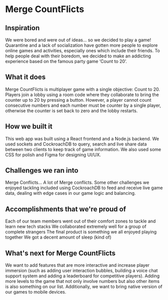 # Merge CountFlicts

## Inspiration
We were bored and were out of ideas… so we decided to play a game! Quarantine and a lack of socialization have gotten more people to explore online games and activities, especially ones which include their friends. To help people deal with their boredom, we decided to make an addicting experience based on the famous party game ‘Count to 20’.

## What it does
Merge CountFlicts is multiplayer game with a single objective: Count to 20. Players join a lobby using a room code where they collaborate to bring the counter up to 20 by pressing a button. However, a player cannot count consecutive numbers and each number must be counter by a single player, otherwise the counter is set back to zero and the lobby restarts.

## How we built it
This web app was built using a React frontend and a Node.js backend. We used sockets and CockroachDB to query, search and live share data between two clients to keep track of game information. We also used some CSS for polish and Figma for designing UI/UX.

## Challenges we ran into
Merge Conflicts… A lot of Merge conflicts. Some other challenges we enjoyed tackling included using CockroachDB to feed and receive live game data, dealing with edge cases in our game logic and balancing.

## Accomplishments that we're proud of
Each of our team members went out of their comfort zones to tackle and learn new tech stacks
We collaborated extremely well for a group of complete strangers
The final product is something we all enjoyed playing together
We got a decent amount of sleep (kind of)

## What's next for Merge CountFlicts
We want to add features that are more interactive and increase player immersion (such as adding user interaction bubbles, building a voice chat support system and adding a leaderboard for competitive players). Adding more levels to the game that not only involve numbers but also other items is also something on our list. Additionally, we want to bring native version of our games to mobile devices.
